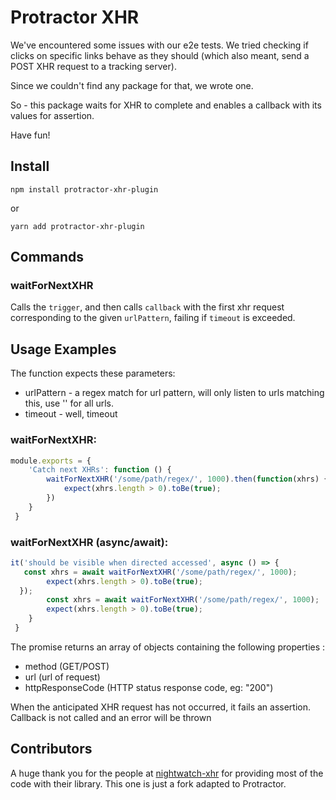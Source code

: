 # Protractor XHR

We've encountered some issues with our e2e tests.
We tried checking if clicks on specific links behave as they should (which also meant, send a POST XHR request to a tracking server).

Since we couldn't find any package for that, we wrote one.

So - this package waits for XHR to complete and enables a callback with its values for assertion.

Have fun!

Install
---
```shell
npm install protractor-xhr-plugin
```

or 

```shell
yarn add protractor-xhr-plugin
```

## Commands 

### waitForNextXHR
Calls the `trigger`, and then calls `callback` with the first xhr request corresponding to the given `urlPattern`, failing if `timeout` is exceeded.  

## Usage Examples
The function expects these parameters:
* urlPattern - a regex match for url pattern, will only listen to urls matching this, use '' for all urls.
* timeout - well, timeout

### waitForNextXHR:
```javascript
module.exports = {
    'Catch next XHRs': function () {
        waitForNextXHR('/some/path/regex/', 1000).then(function(xhrs) {
            expect(xhrs.length > 0).toBe(true);
        })
    }
 }
```

### waitForNextXHR (async/await):
```javascript
it('should be visible when directed accessed', async () => {
   const xhrs = await waitForNextXHR('/some/path/regex/', 1000);
        expect(xhrs.length > 0).toBe(true);
  });
        const xhrs = await waitForNextXHR('/some/path/regex/', 1000);
        expect(xhrs.length > 0).toBe(true);
    }
 }
```

The promise returns an array of objects containing the following properties :
* method (GET/POST)
* url (url of request)
* httpResponseCode (HTTP status response code, eg: "200")

When the anticipated XHR request has not occurred, it fails an assertion. Callback is not called and an error will be thrown

## Contributors

A huge thank you for the people at [nightwatch-xhr](https://github.com/cortexmg/nightwatch-xhr) for providing
most of the code with their library. This one is just a fork adapted to Protractor.
